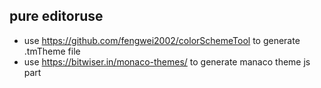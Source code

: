 ## pure editoruse

- use https://github.com/fengwei2002/colorSchemeTool to generate .tmTheme file
- use https://bitwiser.in/monaco-themes/ to generate manaco theme js part 
